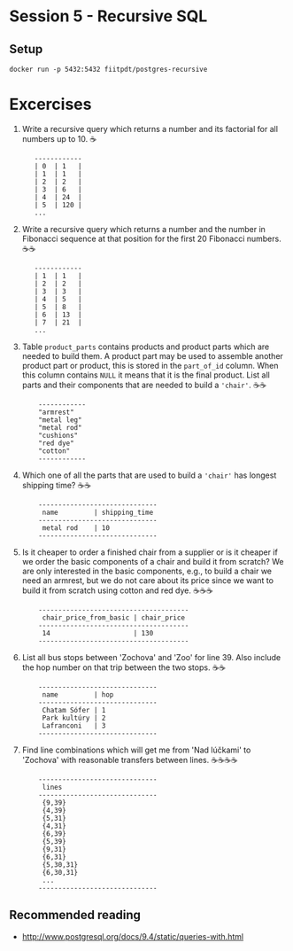 # Session 5 - Recursive SQL

## Setup

````
docker run -p 5432:5432 fiitpdt/postgres-recursive
````


# Excercises

1. Write a recursive query which returns a number and its factorial for all
   numbers up to 10. :coffee:

   ```
      ------------
      | 0  | 1   |
      | 1  | 1   |
      | 2  | 2   |
      | 3  | 6   |
      | 4  | 24  |
      | 5  | 120 |
      ...
   
   ```

2. Write a recursive query which returns a number and the number in Fibonacci
   sequence at that position for the first 20 Fibonacci numbers. :coffee::coffee:

   ```
      ------------
      | 1  | 1   |
      | 2  | 2   |
      | 3  | 3   |
      | 4  | 5   |
      | 5  | 8   |
      | 6  | 13  |
      | 7  | 21  |
      ...
   
   ```

3. Table `product_parts` contains products and product parts which are needed to build them. A product part may be used to assemble another product part or product, this is stored in the `part_of_id` column. When this column contains `NULL` it means that it is the final product. List all parts and their components that are needed to build a `'chair'`. :coffee::coffee:

   ```
       ------------
       "armrest"
       "metal leg"
       "metal rod"
       "cushions"
       "red dye"
       "cotton"
       ------------
   ```

4. Which one of all the parts that are used to build a `'chair'` has longest shipping time? :coffee::coffee:

   ```
       ------------------------------
        name         | shipping_time
       ------------------------------
        metal rod    | 10
       ------------------------------    
   ```

5. Is it cheaper to order a finished chair from a supplier or is it cheaper if we order the basic components of a chair and build it from scratch? We are only interested in the basic components, e.g., to build a chair we need an armrest, but we do not care about its price since we want to build it from scratch using cotton and red dye. :coffee::coffee::coffee:

   ```
       --------------------------------------
        chair_price_from_basic | chair_price
       --------------------------------------
        14                     | 130          
       --------------------------------------
   ```

6. List all bus stops between 'Zochova' and 'Zoo' for line 39. Also include the hop number on that trip between the two stops. :coffee::coffee:

   ```
       ------------------------------
        name         | hop
       ------------------------------
        Chatam Sófer | 1
        Park kultúry | 2
        Lafranconi   | 3
       ------------------------------  
   ```

7. Find line combinations which will get me from 'Nad lúčkami' to 'Zochova' with reasonable transfers between lines. :coffee::coffee::coffee::coffee:

   ```
       ------------------------------
        lines
       ------------------------------
        {9,39}
        {4,39}
        {5,31}
        {4,31}
        {6,39}
        {5,39}
        {9,31}
        {6,31}
        {5,30,31}
        {6,30,31}
        ...
       ------------------------------  
   ```

## Recommended reading
- http://www.postgresql.org/docs/9.4/static/queries-with.html

